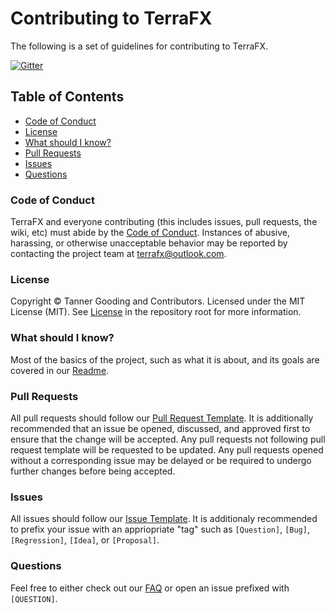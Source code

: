 # Contributing to TerraFX

The following is a set of guidelines for contributing to TerraFX.

[![Gitter](https://badges.gitter.im/terrafx/terrafx.svg)](https://gitter.im/terrafx/terrafx?utm_source=badge&utm_medium=badge&utm_campaign=pr-badge)

## Table of Contents

* [Code of Conduct](#code-of-conduct)
* [License](#license)
* [What should I know?](#what-should-i-know)
* [Pull Requests](#pull-requests)
* [Issues](#issues)
* [Questions](#questions)

### Code of Conduct

TerraFX and everyone contributing (this includes issues, pull requests, the wiki, etc) must abide by the [Code of Conduct](CODE_OF_CONDUCT.md). Instances of abusive, harassing, or otherwise unacceptable behavior may be reported by contacting the project team at terrafx@outlook.com.

### License

Copyright © Tanner Gooding and Contributors. Licensed under the MIT License (MIT). See [License](LICENSE.md) in the repository root for more information.

### What should I know?

Most of the basics of the project, such as what it is about, and its goals are covered in our [Readme](README.md).

### Pull Requests

All pull requests should follow our [Pull Request Template](PULL_REQUEST_TEMPALTE.md). It is additionally recommended that an issue be opened, discussed, and approved first to ensure that the change will be accepted. Any pull requests not following pull request template will be requested to be updated. Any pull requests opened without a corresponding issue may be delayed or be required to undergo further changes before being accepted.

### Issues

All issues should follow our [Issue Template](ISSUE_TEMPLATE.md). It is additionaly recommended to prefix your issue with an appriopriate "tag" such as `[Question]`, `[Bug]`, `[Regression]`, `[Idea]`, or `[Proposal]`.

### Questions

Feel free to either check out our [FAQ](FAQ.md) or open an issue prefixed with `[QUESTION]`.
